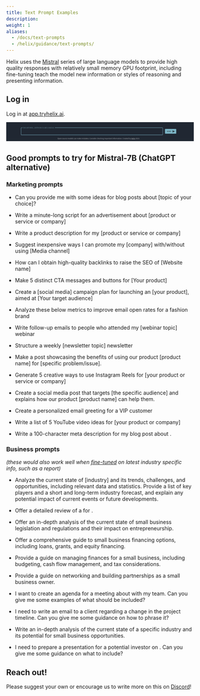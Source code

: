 ```yaml
---
title: Text Prompt Examples 
description:
weight: 1
aliases:
  - /docs/text-prompts
  - /helix/guidance/text-prompts/
---
```


Helix uses the [Mistral](https://mistral.ai/) series of large language models to provide high quality responses with relatively small memory GPU footprint, including fine-tuning teach the model new information or styles of reasoning and presenting information.


## Log in

Log in at [app.tryhelix.ai](https://app.tryhelix.ai).

![](chat.png)


## Good prompts to try for Mistral-7B (ChatGPT alternative)

### Marketing prompts

* Can you provide me with some ideas for blog posts about [topic of your choice]?

* Write a minute-long script for an advertisement about [product or service or company]

* Write a product description for my [product or service or company]

* Suggest inexpensive ways I can promote my [company] with/without using [Media channel]

* How can I obtain high-quality backlinks to raise the SEO of [Website name]

* Make 5 distinct CTA messages and buttons for [Your product]

* Create a [social media] campaign plan for launching an [your product], aimed at [Your target audience]

* Analyze these below metrics to improve email open rates for a fashion brand <paste metrics>

* Write follow-up emails to people who attended my [webinar topic] webinar

* Structure a weekly [newsletter topic] newsletter

* Make a post showcasing the benefits of using our product [product name] for [specific problem/issue].

* Generate 5 creative ways to use Instagram Reels for [your product or service or company]

* Create a social media post that targets [the specific audience] and explains how our product [product name] can help them.

* Create a personalized email greeting for a VIP customer

* Write a list of 5 YouTube video ideas for [your product or company]

* Write a 100-character meta description for my blog post about <topic>.

### Business prompts

_(these would also work well when [fine-tuned](/docs/text-finetuning) on latest industry specific info, such as a report)_

* Analyze the current state of [industry] and its trends, challenges, and opportunities, including relevant data and statistics. Provide a list of key players and a short and long-term industry forecast, and explain any potential impact of current events or future developments.

* Offer a detailed review of a <specific software or tool>  for <describe your business>.

* Offer an in-depth analysis of the current state of small business legislation and regulations and their impact on entrepreneurship.

* Offer a comprehensive guide to small business financing options, including loans, grants, and equity financing.

* Provide a guide on managing finances for a small business, including budgeting, cash flow management, and tax considerations.

* Provide a guide on networking and building partnerships as a small business owner.

* I want to create an agenda for a meeting about <Meeting info> with my team. Can you give me some examples of what should be included?

* I need to write an email to a client regarding a change in the project timeline. Can you give me some guidance on how to phrase it?

* Write an in-depth analysis of the current state of a specific industry and its potential for small business opportunities.

* I need to prepare a presentation for a potential investor on <presentation topic>. Can you give me some guidance on what to include?

## Reach out!

Please suggest your own or encourage us to write more on this on [Discord](https://discord.gg/VJftd844GE)!